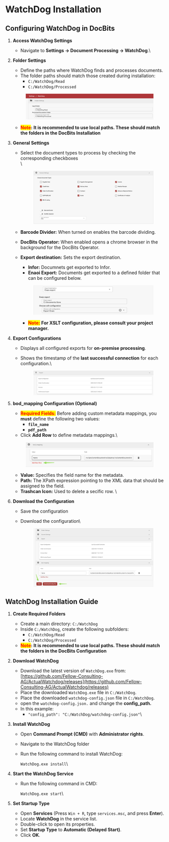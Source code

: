 # WatchDog Installation

## Configuring WatchDog in DocBits

1. **Access WatchDog Settings**
   * Navigate to **Settings → Document Processing → WatchDog**.\

2.  **Folder Settings**

    * Define the paths where WatchDog finds and processes documents.
    * The folder paths should match those created during installation:
      * `C:/WatchDog/Read`
      * `C:/WatchDog/Processed`

    <div data-full-width="true"><figure><img src="../../.gitbook/assets/image (405).png" alt=""><figcaption></figcaption></figure></div>

    * <mark style="color:red;">**Note**</mark>**:  It is recommended to use local paths. These should match the folders in the DocBits Installation**
3. **General Settings**
   *   Select the document types to process by checking the corresponding checkboxes\
       \


       <figure><img src="../../.gitbook/assets/image (1) (4).png" alt=""><figcaption></figcaption></figure>
   * **Barcode Divider:** When turned on enables the barcode dividing.
   * **DocBits Operator:** When enabled opens a chrome browser in the background for the DocBits Operator.
   *   **Export destination:** Sets the export destination.&#x20;

       * **Infor:** Documnets get exported to Infor.
       * **Enaoi Export:** Documents get exported to a defined folder that can be configured below.&#x20;

       <figure><img src="../../.gitbook/assets/image (1) (4) (1).png" alt=""><figcaption></figcaption></figure>

       * <mark style="color:red;">**Note:**</mark> **For XSLT configuration, please consult your project manager.**
4. **Export Configurations**
   * Displays all configured exports for **on-premise processing**.
   *   Shows the timestamp of the **last successful connection** for each configuration.\




       <figure><img src="../../.gitbook/assets/image (425).png" alt=""><figcaption></figcaption></figure>
5.  **bod\_mapping Configuration (Optional)**

    * <mark style="color:red;">**Required Fields:**</mark> Before adding custom metadata mappings, you **must** define the following two values:
      * **`file_name`**&#x20;
      * **`pdf_path`**&#x20;
    * Click **Add Row** to define metadata mappings.\


    <figure><img src="../../.gitbook/assets/image (426).png" alt=""><figcaption></figcaption></figure>

    * **Value:** Specifies the field name for the metadata.
    * **Path:** The XPath expression pointing to the XML data that should be assigned to the field.
    * **Trashcan Icon:** Used to delete a secific row. \

6. **Download the Configuration**&#x20;
   * Save the configuration&#x20;
   *   Download the configuration\


       <figure><img src="../../.gitbook/assets/image (427).png" alt=""><figcaption></figcaption></figure>

## WatchDog Installation Guide

1. **Create Required Folders**
   * Create a main directory: `C:/WatchDog`
   * Inside `C:/WatchDog`, create the following subfolders:
     * `C:/WatchDog/Read`
     * `C:/WatchDog/Processed`
   * <mark style="color:red;">**Note**</mark>**:  It is recommended to use local paths. These should match the folders in the DocBits Configuration**
2. **Download WatchDog**
   * Download the latest version of `WatchDog.exe` from:\
     [ ](https://github.com/Fellow-Consulting-AG/ActualWatchdog/releases)[https://github.com/Fellow-Consulting-AG/ActualWatchdog/releases](https://github.com/Fellow-Consulting-AG/ActualWatchdog/releases)
   * Place the downloaded `WatchDog.exe` file in `C:/WatchDog`.
   * Place the downloaded `watchdog-config.json` file in `C:/WatchDog`.
   * open the `watchdog-config.json.`  and change the **config\_path.**&#x20;
   * In this example:
     * `"config_path": "C:/WatchDog/watchdog-config.json"`\

3. **Install WatchDog**
   * Open **Command Prompt (CMD)** with **Administrator rights**.
   * Navigate to the WatchDog folder&#x20;
   *   Run the following command to install WatchDog:

       `WatchDog.exe install`\

4. **Start the WatchDog Service**
   *   Run the following command in CMD:

       `WatchDog.exe start`\

5. **Set Startup Type**
   * Open **Services** (Press `Win + R`, type `services.msc`, and press **Enter**).
   * Locate **WatchDog** in the service list.
   * Double-click to open its properties.
   * Set **Startup Type** to **Automatic (Delayed Start)**.
   * Click **OK**.

